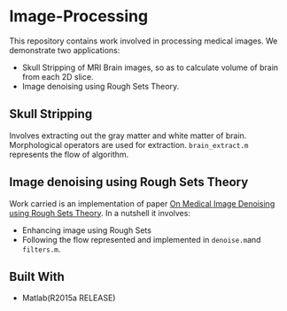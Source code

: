 # Image-Processing
This repository contains work involved in processing medical images. We demonstrate two applications:
- Skull Stripping of MRI Brain images, so as to calculate volume of brain from each 2D slice.
- Image denoising using Rough Sets Theory.

## Skull Stripping 
Involves extracting out the gray matter and white matter of brain. Morphological operators are used for extraction.
`brain_extract.m` represents the flow of algorithm.

## Image denoising using Rough Sets Theory
Work carried is an implementation of paper [On Medical Image Denoising using Rough Sets Theory](http://ieeexplore.ieee.org/document/4666537/).
In a nutshell it involves:
- Enhancing image using Rough Sets
- Following the flow represented and implemented in `denoise.m`and `filters.m`.

## Built With
- Matlab(R2015a RELEASE)
